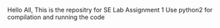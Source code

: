 Hello All,
	This is the repositry for SE Lab Assignment 1
	Use python2 for compilation and running the code
